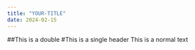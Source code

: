 ```yaml
---
title: "YOUR-TITLE"
date: 2024-02-15
---
```


##This is a double
#This is a single header
This is a normal text
